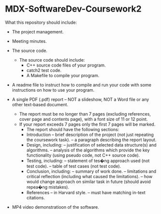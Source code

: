 # MDX-SoftwareDev-Coursework2

What this repository should include:
- The project management.
  
- Meeting minutes.
  
- The source code.
  - The source code should include: 
    - C++ source code files of your program.
    - catch2 test code.
    - A Makefile to compile your program.
   
- A readme file to instruct how to compile and run your code with some instructions on how to use your program.
   
- A single PDF (.pdf) report – NOT a slideshow, NOT a Word file or any other text-based document.
  - The report must be no longer than 7 pages (excluding references, cover page and contents page), with a font size of 11 or 12 point.
  - If your report exceeds 7 pages only the first 7 pages will be marked.
    - The report should have the following sections:
    - Introduction – brief description of the project (not just repeating the coursework task). – a paragraph describing the report layout.
    - Design, including: – justification of selected data structure(s) and algorithms. – analysis of the algorithms which provide the key functionality (using pseudo code, not C++ source code).
    - Testing, including: – statement of tes�ng approach used (not test code). – table of test cases (not test code).
    - Conclusion, including: – summary of work done. – limitations and critical reflection (including what caused the limitations). – how would change approach on similar task in future (should avoid repea�ng mistakes).
    - References – in Harvard style. – must have matching in-text citations.
    
- MP4 video demonstratioon of the software.


